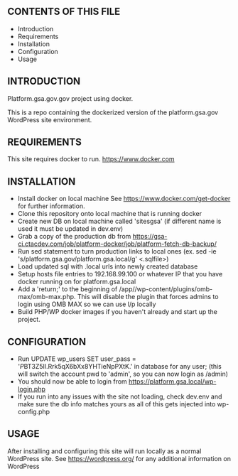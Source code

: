 CONTENTS OF THIS FILE
---------------------
* Introduction
* Requirements
* Installation
* Configuration
* Usage

INTRODUCTION
------------
Platform.gsa.gov.gov project using docker.

This is a repo containing the dockerized version of the platform.gsa.gov WordPress site environment.

REQUIREMENTS
------------
This site requires docker to run. https://www.docker.com

INSTALLATION
------------
* Install docker on local machine
   See https://www.docker.com/get-docker for further information.
* Clone this repository onto local machine that is running docker
* Create new DB on local machine called 'sitesgsa' (if different name is used it must be updated in dev.env)
* Grab a copy of the production db from https://gsa-ci.ctacdev.com/job/platform-docker/job/platform-fetch-db-backup/
* Run sed statement to turn production links to local ones (ex. sed -ie 's/platform.gsa.gov/platform.gsa.local/g' <.sqlfile>)
* Load updated sql with .local urls into newly created database
* Setup hosts file entries to 192.168.99.100 or whatever IP that you have docker running on for platform.gsa.local
* Add a 'return;' to the beginning of /app/<project>/wp-content/plugins/omb-max/omb-max.php. This will disable the plugin that forces admins to login using OMB MAX so we can use l/p locally
* Build PHP/WP docker images if you haven't already and start up the project.

CONFIGURATION
-------------
* Run UPDATE wp_users SET user_pass = '$P$BT3Z5Il.Rrk5qX6bXx8YHTieNpPXtK.' in database for any user; (this will switch the account pwd to 'admin', so you can now login as <username>/admin)
* You should now be able to login from https://platform.gsa.local/wp-login.php
* If you run into any issues with the site not loading, check dev.env and make sure the db info matches yours as all of this gets injected into wp-config.php

USAGE
------------
After installing and configuring this site will run locally as a normal WordPress site. See https://wordpress.org/ for any additional information on WordPress